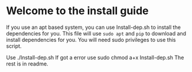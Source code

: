 # Welcome to the install guide

If you use an apt based system, you can use Install-dep.sh to install the dependencies for you. This file will use `sudo apt` and `pip` to download and install dependencies for you. You will need sudo privileges to use this script.

Use ./Install-dep.sh
If got a error use sudo chmod a+x Install-dep.sh
The rest is in readme.
